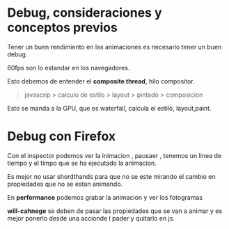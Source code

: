 # Debug, consideraciones y conceptos previos

Tener un buen rendimiento en las animaciones es necesario tener un buen debug.

60fps son lo estandar en los navegadores.

Esto debemos de entender el **composite thread**, hilo compositor.

>javascrip > calculo de estilo > layout > pintado > composicion

Esto se manda a la GPU, que es waterfall, calcula el estilo, layout,paint.

# Debug con Firefox
Con el inspector podemos ver la inimacion , pausaer , tenemos un linea de tiempo y el timpo que se ha ejecutado la animacion.

Es mejor no usar shordthands para que no se este mirando el cambio en propiedades que no se estan animando.

En **performance** podemos grabar la animacion y ver los fotogramas 

**will-cahnege** se deben de pasar las propiedades que se van a animar y es mejor ponerlo desde una accionde l pader y quitarlo en js.
